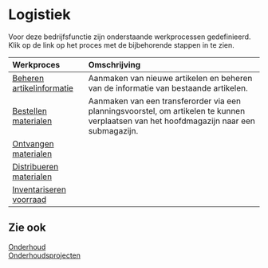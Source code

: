 # Logistiek

Voor deze bedrijfsfunctie zijn onderstaande werkprocessen gedefinieerd. Klik op de link op het proces met de bijbehorende stappen in te zien.

Werkproces | Omschrijving
:--- | :---
[Beheren artikelinformatie](beheren-artikelinformatie/) | Aanmaken van nieuwe artikelen en beheren van de informatie van bestaande artikelen.
[Bestellen materialen](bestellen-materialen/) | Aanmaken van een transferorder via een planningsvoorstel, om artikelen te kunnen verplaatsen van het hoofdmagazijn naar een submagazijn.
[Ontvangen materialen](ontvangen-materialen/) | 
[Distribueren materialen](distribueren-materialen/) | 
[Inventariseren voorraad](inventariseren-voorraad/) | 

## Zie ook

[Onderhoud](../onderhoud/)  
[Onderhoudsprojecten](../onderhoudsprojecten/)  
